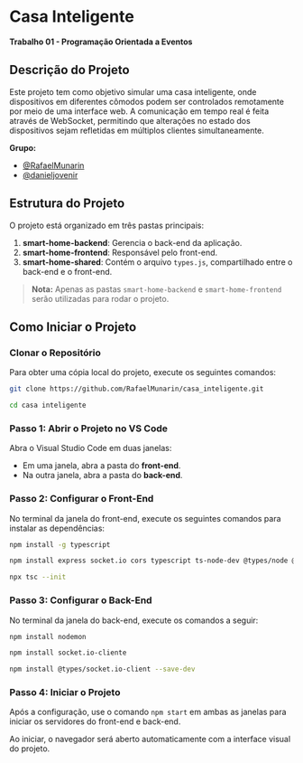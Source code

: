# Casa Inteligente
**Trabalho 01 - Programação Orientada a Eventos**

## Descrição do Projeto
Este projeto tem como objetivo simular uma casa inteligente, onde dispositivos em diferentes cômodos podem ser controlados remotamente por meio de uma interface web. A comunicação em tempo real é feita através de WebSocket, permitindo que alterações no estado dos dispositivos sejam refletidas em múltiplos clientes simultaneamente.

**Grupo:**  
- [@RafaelMunarin](https://github.com/RafaelMunarin)
- [@danieljovenir](https://github.com/danieljovenir)

## Estrutura do Projeto
O projeto está organizado em três pastas principais:
1. **smart-home-backend**: Gerencia o back-end da aplicação.
2. **smart-home-frontend**: Responsável pelo front-end.
3. **smart-home-shared**: Contém o arquivo `types.js`, compartilhado entre o back-end e o front-end.

> **Nota:** Apenas as pastas `smart-home-backend` e `smart-home-frontend` serão utilizadas para rodar o projeto.

## Como Iniciar o Projeto

### Clonar o Repositório
Para obter uma cópia local do projeto, execute os seguintes comandos:

```bash
git clone https://github.com/RafaelMunarin/casa_inteligente.git
```
```bash
cd casa inteligente
```

### Passo 1: Abrir o Projeto no VS Code
Abra o Visual Studio Code em duas janelas:
- Em uma janela, abra a pasta do **front-end**.
- Na outra janela, abra a pasta do **back-end**.

### Passo 2: Configurar o Front-End
No terminal da janela do front-end, execute os seguintes comandos para instalar as dependências:

```bash
npm install -g typescript
```
```bash
npm install express socket.io cors typescript ts-node-dev @types/node @types/express @types/socket.io
```
```bash
npx tsc --init
```

### Passo 3: Configurar o Back-End
No terminal da janela do back-end, execute os comandos a seguir:

```bash
npm install nodemon
```
```bash
npm install socket.io-cliente
```
```bash
npm install @types/socket.io-client --save-dev
```

### Passo 4: Iniciar o Projeto
Após a configuração, use o comando `npm start` em ambas as janelas para iniciar os servidores do front-end e back-end.

Ao iniciar, o navegador será aberto automaticamente com a interface visual do projeto.